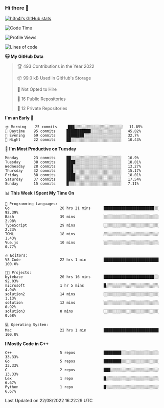 ### Hi there 👋

[![h3n4l's GitHub stats](https://github-readme-stats.vercel.app/api?username=h3n4l&count_private=true&show_icons=true&theme=radical)](https://github.com/h3n4l/github-readme-stats)

<!--START_SECTION:waka-->
![Code Time](http://img.shields.io/badge/Code%20Time-601%20hrs%2052%20mins-blue)

![Profile Views](http://img.shields.io/badge/Profile%20Views-0-blue)

![Lines of code](https://img.shields.io/badge/From%20Hello%20World%20I%27ve%20Written-43%20Thousand%20lines%20of%20code-blue)

**🐱 My GitHub Data** 

> 🏆 493 Contributions in the Year 2022
 > 
> 📦 99.0 kB Used in GitHub's Storage 
 > 
> 🚫 Not Opted to Hire
 > 
> 📜 16 Public Repositories 
 > 
> 🔑 12 Private Repositories  
 > 
**I'm an Early 🐤** 

```text
🌞 Morning    25 commits     ███░░░░░░░░░░░░░░░░░░░░░░   11.85% 
🌆 Daytime    95 commits     ███████████░░░░░░░░░░░░░░   45.02% 
🌃 Evening    69 commits     ████████░░░░░░░░░░░░░░░░░   32.7% 
🌙 Night      22 commits     ██░░░░░░░░░░░░░░░░░░░░░░░   10.43%

```
📅 **I'm Most Productive on Tuesday** 

```text
Monday       23 commits     ██░░░░░░░░░░░░░░░░░░░░░░░   10.9% 
Tuesday      38 commits     ████░░░░░░░░░░░░░░░░░░░░░   18.01% 
Wednesday    28 commits     ███░░░░░░░░░░░░░░░░░░░░░░   13.27% 
Thursday     32 commits     ███░░░░░░░░░░░░░░░░░░░░░░   15.17% 
Friday       38 commits     ████░░░░░░░░░░░░░░░░░░░░░   18.01% 
Saturday     37 commits     ████░░░░░░░░░░░░░░░░░░░░░   17.54% 
Sunday       15 commits     █░░░░░░░░░░░░░░░░░░░░░░░░   7.11%

```


📊 **This Week I Spent My Time On** 

```text
💬 Programming Languages: 
Go                       20 hrs 21 mins      ███████████████████████░░   92.39% 
Bash                     39 mins             ░░░░░░░░░░░░░░░░░░░░░░░░░   2.98% 
TypeScript               29 mins             ░░░░░░░░░░░░░░░░░░░░░░░░░   2.23% 
TOML                     18 mins             ░░░░░░░░░░░░░░░░░░░░░░░░░   1.43% 
Vue.js                   10 mins             ░░░░░░░░░░░░░░░░░░░░░░░░░   0.77%

🔥 Editors: 
VS Code                  22 hrs 1 min        █████████████████████████   100.0%

🐱‍💻 Projects: 
bytebase                 20 hrs 16 mins      ███████████████████████░░   92.03% 
microsoft                1 hr 5 mins         █░░░░░░░░░░░░░░░░░░░░░░░░   4.94% 
solution2                14 mins             ░░░░░░░░░░░░░░░░░░░░░░░░░   1.13% 
solution                 12 mins             ░░░░░░░░░░░░░░░░░░░░░░░░░   0.92% 
solution3                8 mins              ░░░░░░░░░░░░░░░░░░░░░░░░░   0.68%

💻 Operating System: 
Mac                      22 hrs 1 min        █████████████████████████   100.0%

```

**I Mostly Code in C++** 

```text
C++                      5 repos             ████████░░░░░░░░░░░░░░░░░   33.33% 
Go                       5 repos             ████████░░░░░░░░░░░░░░░░░   33.33% 
C                        2 repos             ███░░░░░░░░░░░░░░░░░░░░░░   13.33% 
Lex                      1 repo              █░░░░░░░░░░░░░░░░░░░░░░░░   6.67% 
Python                   1 repo              █░░░░░░░░░░░░░░░░░░░░░░░░   6.67%

```



 Last Updated on 22/08/2022 16:22:29 UTC
<!--END_SECTION:waka-->

